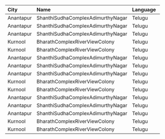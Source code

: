 | City      | Name                              | Language |  Time | Type        | Price | Capacity | Booked |
| :-------- | :-------------------------------- | :------- | ----: | :---------- | ----: | -------: | -----: |
| Anantapur | ShanthiSudhaComplexAdimurthyNagar | Telugu   | 11:30 | Balcony     |  110₹ |      200 |    101 |
| Anantapur | ShanthiSudhaComplexAdimurthyNagar | Telugu   | 11:30 | First       |   70₹ |      248 |    124 |
| Anantapur | ShanthiSudhaComplexAdimurthyNagar | Telugu   | 11:30 | Second      |   30₹ |       94 |     94 |
| Kurnool   | BharathComplexRiverViewColony     | Telugu   | 12:00 | FirstClass  |   70₹ |      206 |    110 |
| Kurnool   | BharathComplexRiverViewColony     | Telugu   | 12:00 | SecondClass |   50₹ |       68 |     34 |
| Anantapur | ShanthiSudhaComplexAdimurthyNagar | Telugu   | 14:30 | Balcony     |  110₹ |      200 |    101 |
| Anantapur | ShanthiSudhaComplexAdimurthyNagar | Telugu   | 14:30 | First       |   70₹ |      248 |    124 |
| Anantapur | ShanthiSudhaComplexAdimurthyNagar | Telugu   | 14:30 | Second      |   30₹ |       94 |     94 |
| Kurnool   | BharathComplexRiverViewColony     | Telugu   | 15:00 | FirstClass  |   70₹ |      206 |    110 |
| Kurnool   | BharathComplexRiverViewColony     | Telugu   | 15:00 | SecondClass |   50₹ |       68 |     34 |
| Anantapur | ShanthiSudhaComplexAdimurthyNagar | Telugu   | 18:30 | Balcony     |  110₹ |      200 |    101 |
| Anantapur | ShanthiSudhaComplexAdimurthyNagar | Telugu   | 18:30 | First       |   70₹ |      248 |    124 |
| Anantapur | ShanthiSudhaComplexAdimurthyNagar | Telugu   | 18:30 | Second      |   30₹ |       94 |     94 |
| Kurnool   | BharathComplexRiverViewColony     | Telugu   | 18:30 | FirstClass  |   70₹ |      206 |    110 |
| Kurnool   | BharathComplexRiverViewColony     | Telugu   | 18:30 | SecondClass |   50₹ |       68 |     34 |